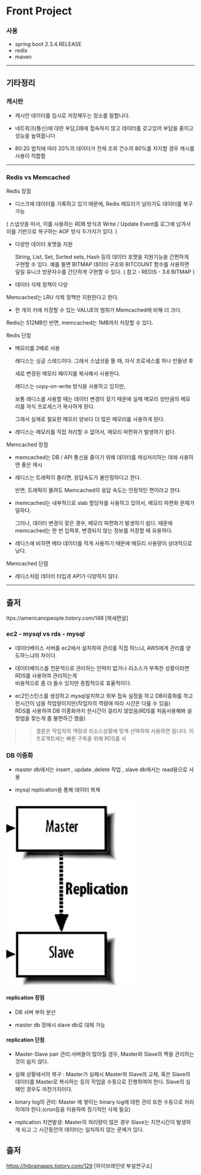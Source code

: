 # Front Project



### 사용

- spring boot 2.3.4.RELEASE
- redis
- maven


---


## 기타정리


### 캐시란

- 캐시란 데이터를 임시로 저장해두는 장소를 말합니다.

- 네트워크(통신)에 대한 부담,DB에 접속하지 않고 데이터를 갖고있어 부담을 줄이고 성능을 높여줍니다.

- 80:20 법칙에 따라 20%의 데이터가 전체 조회 건수의 80%를 차지할 경우 캐시를 사용이 적합함


---


### Redis vs Memcached

Redis 장점

- 디스크에 데이터를 기록하고 있기 때문에, Redis 메모리가 날라가도 데이터를 복구 가능

( 스냅샷을 떠서, 이를 사용하는 RDB 방식과 Write / Update Event를 로그에 남겨서 이를 기반으로 복구하는 AOF 방식 두가지가 있다. )

- 다양한 데이터 포맷을 지원

  String, List, Set, Sorted sets, Hash 등의 데이터 포맷을 지원기능을 간편하게 구현할 수 있다. 예를 뜰면 BITMAP 데이터 구조와 BITCOUNT 함수를 사용하면 일일 유니크 방문자수를 간단하게 구현할 수 있다.  ( 참고 - REDIS - 3.6 BITMAP )

- 데이터 삭제 정책이 다양

Memcached는 LRU 삭제 정책만 지원한다고 한다.

- 한 개의 키에 저장할 수 있는 VALUE의 범위가 Memcached에 비해 더 크다. 

Redis는 512MB인 반면, memcached는 1MB까지 저장할 수 있다. 





Redis 단점

- 메모리를 2배로 사용

   레디스는 싱글 스레드이다. 그래서 스냅샷을 뜰 때, 자식 프로세스를 하나 만들낸 후 

   새로 변경된 메모리 페이지를 복사해서 사용한다.

   레디스는 copy-on-write 방식을 사용하고 있지만, 

   보통 레디스를 사용할 때는 데이터 변경이 잦기 때문에 실제 메모리 양만큼의 메모리를 자식 프로세스가 복사하게 된다.

   그래서 실제로 필요한 메모리 양보다 더 많은 메모리를 사용하게 된다.

- 레디스는 메모리를 직접 처리할 수 없어서, 메모리 파편화가 발생하기 쉽다.



Memcached 장점

- memcached는 DB / API 통신을 줄이기 위해 데이터를 캐싱처리하는 데에 사용하면 좋은 캐시

- 레디스는 트래픽이 몰리면, 응답속도가 불안정하다고 한다.

   반면, 트래픽이 몰려도 Memcached의 응답 속도는 안정적인 편이라고 한다. 

- memcached는 내부적으로 slab 할당자를 사용하고 있어서, 메모리 파편화 문제가 덜하다.

   그러나,  데이터 변경이 잦은 경우, 메모리 파편화가 발생하기 쉽다. 때문에 memcached는 한 번 입력후, 변경되지 않는 정보를 저장할 때 유용하다.

- 레디스에 비하면 메타 데이터를 적게 사용하기 때문에 메모리 사용량이 상대적으로 낮다. 


Memcached 단점

- 레디스처럼 데이터 타입과 API가 다양하지 않다. 


---


## 출저
ttps://americanopeople.tistory.com/148 [복세편살]


### ec2 - mysql vs rds - mysql

* 데이터베이스 서버를 ec2에서 설치하여 관리를 직접 하느냐, AWS에게 관리를 양도하느냐의 차이다.

* 데이터베이스를 전문적으로 관리하는 인력이 없거나 리소스가 부족한 상황이라면 RDS를 사용하여 관리하는게<br>
비용적으로 좀 더 들수 있지만 종합적으로 효율적이다.

* ec2인스턴스를 생성하고 mysql설치하고 외부 접속 설정을 하고 DB이중화를 하고 한시간이 넘을 작업량이지만(작업자의 역량에 따라 시간은 다를 수 있음)<br>
RDS를 사용하여 DB 이중화까지 한시간이 걸리지 않았음(RDS를 처음사용해봐 설정법을 찾는게 좀 불편하긴 했음)

>> 결론은 작업자의 역량과 리소스상황에 맞게 선택하여 사용하면 됩니다. 이 프로젝트에는 빠른 구축을 위해 RDS를 사
 


### DB 이중화

* master db에서는 insert , update ,delete 작업 , slave db에서는 read용으로 사용

* mysql replication을 통해 데이터 복제

![A](imgs/mysql1.png)

#### replication 장점

* DB 서버 부하 분산

* master db 장애시 slave db로 대체 가능

#### replication 단점

* Master-Slave pair 관리:서버들이 많아질 경우, Master와 Slave의 짝을 관리하는 것이 쉽지 않다.

* 실패 상황에서의 복구 : Master가 실패시 Master와 Slave의 교체, 혹은 Slave의 데이터를 Master로 복사하는 등의 작업을 수동으로 진행하여야 한다. Slave의 실패인 경우도 마찬가지이다.

* binary log의 관리: Master 에 쌓이는 binary log에 대한 관리 또한 수동으로 처리하여야 한다.(cron등을 이용하여 정기적인 삭제 필요)

* replication 지연발생: Master의 처리량이 많은 경우 Slave는 지연시간이 발생하게 되고 그 시간동안의 데이터는 일치하지 않는 문제가 있다.


## 출저
https://hibrainapps.tistory.com/129 [하이브레인넷 부설연구소]